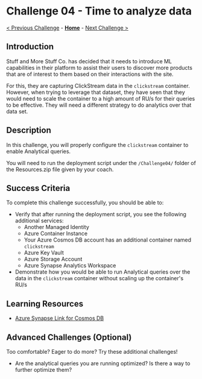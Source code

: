 # Challenge 04 - Time to analyze data

[< Previous Challenge](./Challenge-03.md) - **[Home](../README.md)** - [Next Challenge >](./Challenge-05.md)

## Introduction

Stuff and More Stuff Co. has decided that it needs to introduce ML capabilities in their platform to assist their users to discover more products that are of interest to them based on their interactions with the site. 

For this, they are capturing ClickStream data in the `clickstream` container. However, when trying to leverage that dataset, they have seen that they would need to scale the container to a high amount of RU/s for their queries to be effective. They will need a different strategy to do analytics over that data set.

## Description

In this challenge, you will properly configure the `clickstream` container to enable Analytical queries.

You will need to run the deployment script under the `/Challenge04/` folder of the Resources.zip file given by your coach.

## Success Criteria

To complete this challenge successfully, you should be able to:
- Verify that after running the deployment script, you see the following additional services:
  - Another Managed Identity
  - Azure Container Instance
  - Your Azure Cosmos DB account has an additional container named `clickstream`
  - Azure Key Vault
  - Azure Storage Account
  - Azure Synapse Analytics Workspace
- Demonstrate how you would be able to run Analytical queries over the data in the `clickstream` container without scaling up the container's RU/s

## Learning Resources

- [Azure Synapse Link for Cosmos DB](https://docs.microsoft.com/en-us/azure/cosmos-db/synapse-link)


## Advanced Challenges (Optional)

Too comfortable?  Eager to do more?  Try these additional challenges!

- Are the analytical queries you are running optimized? Is there a way to further optimize them?
